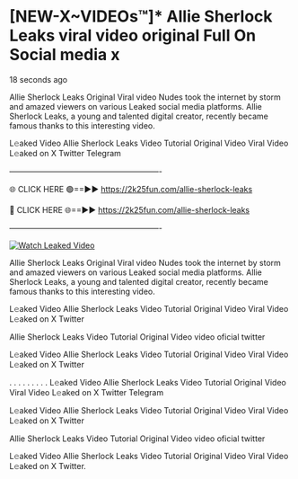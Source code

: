 # [NEW-X~VIDEOs™]* Allie Sherlock Leaks viral video original Full On Social media x

18 seconds ago

Allie Sherlock Leaks Original Viral video Nudes took the internet by storm and amazed viewers on various Leaked social media platforms. Allie Sherlock Leaks, a young and talented digital creator, recently became famous thanks to this interesting video.

L𝚎aked Video Allie Sherlock Leaks Video Tutorial Original Video Viral Video L𝚎aked on X Twitter Telegram

———————————————————-

🌐 CLICK HERE 🟢==►► https://2k25fun.com/allie-sherlock-leaks

🔴 CLICK HERE 🌐==►► https://2k25fun.com/allie-sherlock-leaks

———————————————————-

[![Watch Leaked Video](https://miro.medium.com/v2/resize:fit:828/format:webp/1*cilzJN44JGOrTw9NJCrNHA.gif "Watch Leaked Video")](https://2k25fun.com/allie-sherlock-leaks)

Allie Sherlock Leaks Original Viral video Nudes took the internet by storm and amazed viewers on various Leaked social media platforms. Allie Sherlock Leaks, a young and talented digital creator, recently became famous thanks to this interesting video.

L𝚎aked Video Allie Sherlock Leaks Video Tutorial Original Video Viral Video L𝚎aked on X Twitter

Allie Sherlock Leaks Video Tutorial Original Video video oficial twitter

L𝚎aked Video Allie Sherlock Leaks Video Tutorial Original Video Viral Video L𝚎aked on X Twitter

. . . . . . . . . L𝚎aked Video Allie Sherlock Leaks Video Tutorial Original Video Viral Video L𝚎aked on X Twitter Telegram

L𝚎aked Video Allie Sherlock Leaks Video Tutorial Original Video Viral Video L𝚎aked on X Twitter

Allie Sherlock Leaks Video Tutorial Original Video video oficial twitter

L𝚎aked Video Allie Sherlock Leaks Video Tutorial Original Video Viral Video L𝚎aked on X Twitter.